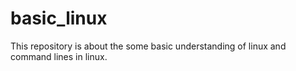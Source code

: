 # basic_linux
This repository is about the some basic understanding of linux and command lines in linux.
